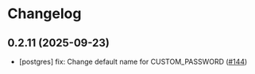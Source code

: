 # Changelog

## 0.2.11 (2025-09-23)


* [postgres] fix: Change default name for CUSTOM_PASSWORD ([#144](https://github.com/CloudPirates-io/helm-charts/pull/144))
